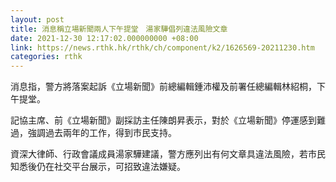 ```yaml
---
layout: post
title: 消息稱立場新聞兩人下午提堂　湯家驊倡列違法風險文章
date: 2021-12-30 12:17:02.000000000 +08:00
link: https://news.rthk.hk/rthk/ch/component/k2/1626569-20211230.htm
categories: rthk
---
```


消息指，警方將落案起訴《立場新聞》前總編輯鍾沛權及前署任總編輯林紹桐，下午提堂。

記協主席、前《立場新聞》副採訪主任陳朗昇表示，對於《立場新聞》停運感到難過，強調過去兩年的工作，得到市民支持。

資深大律師、行政會議成員湯家驊建議，警方應列出有何文章具違法風險，若市民知悉後仍在社交平台展示，可招致違法嫌疑。
